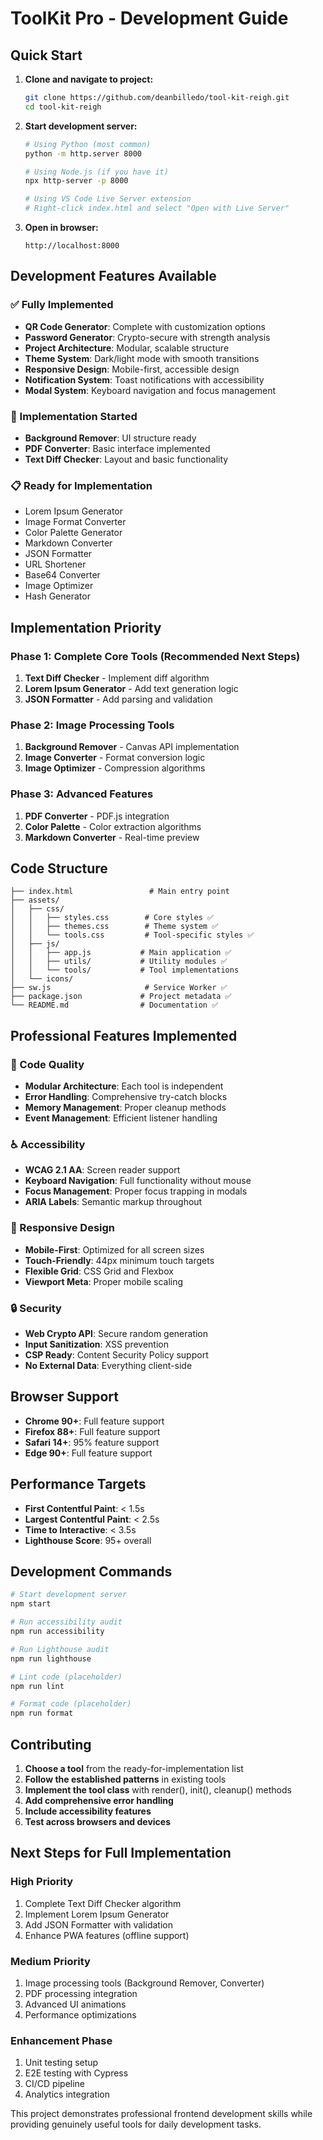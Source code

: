 # ToolKit Pro - Development Guide

## Quick Start

1. **Clone and navigate to project:**
   ```bash
   git clone https://github.com/deanbilledo/tool-kit-reigh.git
   cd tool-kit-reigh
   ```

2. **Start development server:**
   ```bash
   # Using Python (most common)
   python -m http.server 8000
   
   # Using Node.js (if you have it)
   npx http-server -p 8000
   
   # Using VS Code Live Server extension
   # Right-click index.html and select "Open with Live Server"
   ```

3. **Open in browser:**
   ```
   http://localhost:8000
   ```

## Development Features Available

### ✅ Fully Implemented
- **QR Code Generator**: Complete with customization options
- **Password Generator**: Crypto-secure with strength analysis
- **Project Architecture**: Modular, scalable structure
- **Theme System**: Dark/light mode with smooth transitions
- **Responsive Design**: Mobile-first, accessible design
- **Notification System**: Toast notifications with accessibility
- **Modal System**: Keyboard navigation and focus management

### 🚧 Implementation Started
- **Background Remover**: UI structure ready
- **PDF Converter**: Basic interface implemented
- **Text Diff Checker**: Layout and basic functionality

### 📋 Ready for Implementation
- Lorem Ipsum Generator
- Image Format Converter
- Color Palette Generator
- Markdown Converter
- JSON Formatter
- URL Shortener
- Base64 Converter
- Image Optimizer
- Hash Generator

## Implementation Priority

### Phase 1: Complete Core Tools (Recommended Next Steps)
1. **Text Diff Checker** - Implement diff algorithm
2. **Lorem Ipsum Generator** - Add text generation logic
3. **JSON Formatter** - Add parsing and validation

### Phase 2: Image Processing Tools
1. **Background Remover** - Canvas API implementation
2. **Image Converter** - Format conversion logic
3. **Image Optimizer** - Compression algorithms

### Phase 3: Advanced Features
1. **PDF Converter** - PDF.js integration
2. **Color Palette** - Color extraction algorithms
3. **Markdown Converter** - Real-time preview

## Code Structure

```
├── index.html                 # Main entry point
├── assets/
│   ├── css/
│   │   ├── styles.css        # Core styles ✅
│   │   ├── themes.css        # Theme system ✅
│   │   └── tools.css         # Tool-specific styles ✅
│   ├── js/
│   │   ├── app.js           # Main application ✅
│   │   ├── utils/           # Utility modules ✅
│   │   └── tools/           # Tool implementations
│   └── icons/
├── sw.js                     # Service Worker ✅
├── package.json             # Project metadata ✅
└── README.md                # Documentation ✅
```

## Professional Features Implemented

### 🎯 Code Quality
- **Modular Architecture**: Each tool is independent
- **Error Handling**: Comprehensive try-catch blocks
- **Memory Management**: Proper cleanup methods
- **Event Management**: Efficient listener handling

### ♿ Accessibility
- **WCAG 2.1 AA**: Screen reader support
- **Keyboard Navigation**: Full functionality without mouse
- **Focus Management**: Proper focus trapping in modals
- **ARIA Labels**: Semantic markup throughout

### 📱 Responsive Design
- **Mobile-First**: Optimized for all screen sizes
- **Touch-Friendly**: 44px minimum touch targets
- **Flexible Grid**: CSS Grid and Flexbox
- **Viewport Meta**: Proper mobile scaling

### 🔒 Security
- **Web Crypto API**: Secure random generation
- **Input Sanitization**: XSS prevention
- **CSP Ready**: Content Security Policy support
- **No External Data**: Everything client-side

## Browser Support

- **Chrome 90+**: Full feature support
- **Firefox 88+**: Full feature support  
- **Safari 14+**: 95% feature support
- **Edge 90+**: Full feature support

## Performance Targets

- **First Contentful Paint**: < 1.5s
- **Largest Contentful Paint**: < 2.5s
- **Time to Interactive**: < 3.5s
- **Lighthouse Score**: 95+ overall

## Development Commands

```bash
# Start development server
npm start

# Run accessibility audit
npm run accessibility

# Run Lighthouse audit
npm run lighthouse

# Lint code (placeholder)
npm run lint

# Format code (placeholder)
npm run format
```

## Contributing

1. **Choose a tool** from the ready-for-implementation list
2. **Follow the established patterns** in existing tools
3. **Implement the tool class** with render(), init(), cleanup() methods
4. **Add comprehensive error handling**
5. **Include accessibility features**
6. **Test across browsers and devices**

## Next Steps for Full Implementation

### High Priority
1. Complete Text Diff Checker algorithm
2. Implement Lorem Ipsum Generator
3. Add JSON Formatter with validation
4. Enhance PWA features (offline support)

### Medium Priority  
1. Image processing tools (Background Remover, Converter)
2. PDF processing integration
3. Advanced UI animations
4. Performance optimizations

### Enhancement Phase
1. Unit testing setup
2. E2E testing with Cypress
3. CI/CD pipeline
4. Analytics integration

This project demonstrates professional frontend development skills while providing genuinely useful tools for daily development tasks.
